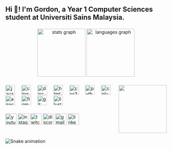 <h2 align = "left">Hi 👋! I'm Gordon, a Year 1 Computer Sciences student at Universiti Sains Malaysia.</h2>

###

<div align = "center">
  <img src = "https://github-readme-stats.vercel.app/api?username=maurodesouza&hide_title=false&hide_rank=false&show_icons=true&include_all_commits=true&count_private=true&disable_animations=false&theme=dracula&locale=en&hide_border=false" height="150" alt="stats graph"  />
  <img src = "https://github-readme-stats.vercel.app/api/top-langs?username=maurodesouza&locale=en&hide_title=false&layout=compact&card_width=320&langs_count=5&theme=dracula&hide_border=false" height = "150" alt = "languages graph"  />
</div>

###

<img align = "right" height = "150" src = "https://media.tenor.com/q3H6BzODyJAAAAAC/bocchi-bocchi-the-rock.gif"  />

###

<div align = "left">
  <img src = "https://cdn.jsdelivr.net/gh/devicons/devicon/icons/javascript/javascript-original.svg" height = "30" alt = "javascript logo"  />
  <img width = "12" />
  <img src = "https://cdn.jsdelivr.net/gh/devicons/devicon@latest/icons/c/c-original.svg" height = "30" alt = "c logo"  />
  <img width = "12" />
  <img src = "https://cdn.jsdelivr.net/gh/devicons/devicon@latest/icons/discordjs/discordjs-original-wordmark.svg" height = "30" alt = "discordjs logo"  />
  <img width = "12" />
  <img src = "https://cdn.jsdelivr.net/gh/devicons/devicon/icons/html5/html5-original.svg" height = "30" alt = "html5 logo"  />
  <img width = "12" />
  <img src = "https://cdn.jsdelivr.net/gh/devicons/devicon/icons/css3/css3-original.svg" height = "30" alt = "css3 logo"  />
  <img width = "12" />
  <img src="https://cdn.jsdelivr.net/gh/devicons/devicon/icons/python/python-original.svg" height = "30" alt = "python logo"  />
  <img width = "12" />
  <img src = "https://cdn.jsdelivr.net/gh/devicons/devicon@latest/icons/cplusplus/cplusplus-original.svg" height = "30" alt = "cplusplus logo"  />
  <img width = "12" />
  <img src = "https://cdn.jsdelivr.net/gh/devicons/devicon@latest/icons/anaconda/anaconda-original-wordmark.svg" height = "30" alt = "anaconda logo" />
  <img width = "12" />
  <img src = "https://cdn.jsdelivr.net/gh/devicons/devicon@latest/icons/figma/figma-original.svg" height = "30" alt = "figma logo" />
  <img width = "12" />
  <img src = "https://cdn.jsdelivr.net/gh/devicons/devicon@latest/icons/git/git-original-wordmark.svg" height = "30" alt = "git logo" />
  <img width = "12" />
  <img src = "https://cdn.jsdelivr.net/gh/devicons/devicon@latest/icons/illustrator/illustrator-plain.svg" height = "30" alt = "illustrator logo" />
</div>

###

<div align="left">
  <img src="https://img.shields.io/static/v1?message=Youtube&logo=youtube&label=&color=FF0000&logoColor=white&labelColor=&style=for-the-badge" height="35" alt="youtube logo"  />
  <img src="https://img.shields.io/static/v1?message=Instagram&logo=instagram&label=&color=E4405F&logoColor=white&labelColor=&style=for-the-badge" height="35" alt="instagram logo"  />
  <img src="https://img.shields.io/static/v1?message=Twitch&logo=twitch&label=&color=9146FF&logoColor=white&labelColor=&style=for-the-badge" height="35" alt="twitch logo"  />
  <img src="https://img.shields.io/static/v1?message=Discord&logo=discord&label=&color=7289DA&logoColor=white&labelColor=&style=for-the-badge" height="35" alt="discord logo"  />
  <img src="https://img.shields.io/static/v1?message=Gmail&logo=gmail&label=&color=D14836&logoColor=white&labelColor=&style=for-the-badge" height="35" alt="gmail logo"  />
  <img src="https://img.shields.io/static/v1?message=LinkedIn&logo=linkedin&label=&color=0077B5&logoColor=white&labelColor=&style=for-the-badge" height="35" alt="linkedin logo"  />
</div>

###

<br clear="both">

<img src="https://raw.githubusercontent.com/maurodesouza/maurodesouza/output/snake.svg" alt="Snake animation" />

###
